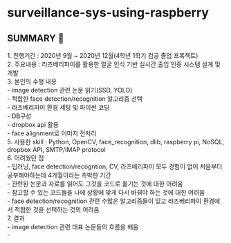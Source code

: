 # surveillance-sys-using-raspberry

## SUMMARY 👀
<ordered list>
  1. 진행기간 : 2020년 9월 ~ 2020년 12월(4학년 1학기 컴공 졸업 프록젝트) <br>
  2. 주요내용 : 라즈베리파이를 활용한 얼굴 인식 기반 실시간 출입 인증 시스템 설계 및 개발 <br>
  3. 본인의 수행 내용 <br>
   - image detection 관련 논문 읽기(SSD, YOLO) <br>
   - 적합한 face detection/recognition 알고리즘 선택 <br>
   - 라즈베리파이 환경 세팅 및 파이썬 코딩 <br>
   - DB구성 <br>
   - dropbox api 활용 <br>
   - face alignment로 이미지 전처리 <br>
  5. 사용한 skill : Python, OpenCV, face_recognition, dlib, raspberry pi, NoSQL, dropbox API, SMTP/IMAP protocol <br>
  6. 어려웠던 점 <br>
   - 딥러닝, face detection/recogntion, CV, 라즈베리파이 모두 경험이 없어 처음부터 공부해야하는데 4개월이라는 촉박한 기간 <br>
   - 관련된 논문과 자료를 읽어도 그것을 코드로 옮기는 것에 대한 어려움 <br>
   - 참고할 수 있는 코드들을 나에 상황에 맞게 다시 바꿔야 하는 것에 대한 어려움 <br>
   - face detection/recognition 관련 수많은 알고리즘들이 있고 라즈베리파이 환경에서 적합한 것을 선택하는 것의 어려움 <br>
  7. 결과 <br>
   - image detection 관련 대표 논문들의 흐름을 배움 <br>
   - 
